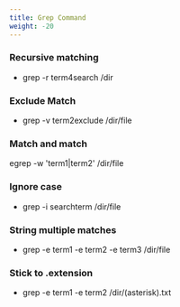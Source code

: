 ```yaml
---
title: Grep Command
weight: -20
---
```


### Recursive matching
- grep -r term4search /dir

### Exclude Match
- grep -v term2exclude /dir/file

### Match and match
egrep -w 'term1|term2' /dir/file

### Ignore case
- grep -i searchterm /dir/file

### String multiple matches
- grep -e term1 -e term2 -e term3 /dir/file

### Stick to .extension
- grep -e term1 -e term2 /dir/(asterisk).txt
